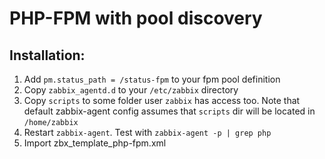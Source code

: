 # PHP-FPM with pool discovery

## Installation:
1. Add `pm.status_path = /status-fpm` to your fpm pool definition
2. Copy `zabbix_agentd.d` to your `/etc/zabbix` directory
3. Copy `scripts` to some folder user `zabbix` has access too. Note that
default zabbix-agent config assumes that `scripts` dir will be located
in `/home/zabbix`
4. Restart `zabbix-agent`. Test with `zabbix-agent -p | grep php`
5. Import zbx_template_php-fpm.xml